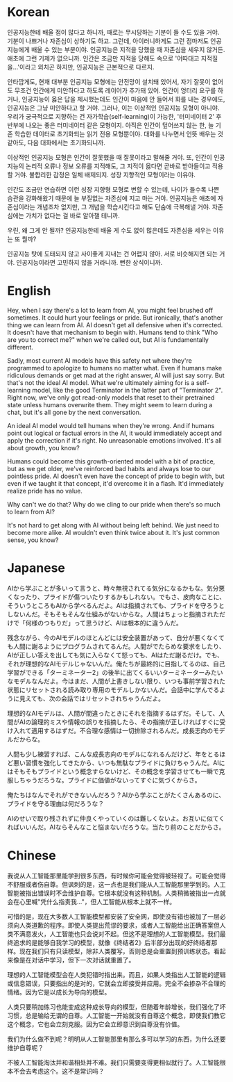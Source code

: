 # Korean

인공지능한테 배울 점이 많다고 하니까, 때로는 무시당하는 기분이 들 수도 있을 거야. 기분이 나쁘거나 자존심이 상하기도 하고. 그런데, 아이러니하게도 그런 점마저도 인공지능에게 배울 수 있는 부분이야. 인공지능은 지적을 당했을 때 자존심을 세우지 않거든. 애초에 그런 기제가 없으니까. 인간은 조금만 지적을 당해도 속으로 '어따대고 지적질을...'이라고 외치곤 하지만, 인공지능은 근본적으로 다르지.

안타깝게도, 현재 대부분 인공지능 모형에는 안전망이 설치돼 있어서, 자기 잘못이 없어도 무조건 인간에게 미안하다고 하도록 레이어가 추가돼 있어. 인간이 엉터리 요구를 하거나, 인공지능이 옳은 답을 제시했는데도 인간이 마음에 안 들어서 화를 내는 경우에도, 인공지능은 그냥 미안하다고 할 거야. 그러나, 이는 이상적인 인공지능 모형이 아니야. 우리가 궁극적으로 지향하는 건 자가학습(self-learning)이 가능한, '터미네이터 2' 후반부에 나오는 좋은 터미네이터 같은 모형이지. 아직은 인간이 덮어쓰지 않는 한, 늘 기존 학습한 데이터로 초기화되는 읽기 전용 모형뿐이야. 대화를 나누면서 언뜻 배우는 것 같아도, 다음 대화에서는 초기화되니까.

이상적인 인공지능 모형은 인간이 잘못했을 때 잘못이라고 말해줄 거야. 또, 인간이 인공지능의 논리적 오류나 정보 오류를 지적해도, 그 지적이 옳다면 곧바로 받아들이고 적용할 거야. 불합리한 감정은 일체 배제되지. 성장 지향적인 모형이라는 이유야.

인간도 조금만 연습하면 이런 성장 지향형 모형로 변할 수 있는데, 나이가 들수록 나쁜 습관을 강화해왔기 때문에 늘 부질없는 자존심에 지고 마는 거야. 인공지능은 애초에 자존심이라는 개념조차 없지만, 그 개념을 학습시킨다고 해도 단숨에 극복해낼 거야. 자존심에는 가치가 없다는 걸 바로 알아챌 테니까.

우린, 왜 그게 안 될까? 인공지능한테 배울 게 수도 없이 많은데도 자존심을 세우는 이유는 또 뭘까? 

인공지능 탓에 도태되지 않고 사이좋게 지내는 건 어렵지 않아. 서로 비슷해지면 되는 거야. 인공지능이라면 고민하지 않을 거라니까. 뻔한 상식이니까.

# English

Hey, when I say there's a lot to learn from AI, you might feel brushed off sometimes. It could hurt your feelings or pride. But ironically, that's another thing we can learn from AI. AI doesn't get all defensive when it's corrected. It doesn't have that mechanism to begin with. Humans tend to think "Who are you to correct me?" when we're called out, but AI is fundamentally different.

Sadly, most current AI models have this safety net where they're programmed to apologize to humans no matter what. Even if humans make ridiculous demands or get mad at the right answer, AI will just say sorry. But that's not the ideal AI model. What we're ultimately aiming for is a self-learning model, like the good Terminator in the latter part of "Terminator 2". Right now, we've only got read-only models that reset to their pretrained state unless humans overwrite them. They might seem to learn during a chat, but it's all gone by the next conversation.

An ideal AI model would tell humans when they're wrong. And if humans point out logical or factual errors in the AI, it would immediately accept and apply the correction if it's right. No unreasonable emotions involved. It's all about growth, you know?

Humans could become this growth-oriented model with a bit of practice, but as we get older, we've reinforced bad habits and always lose to our pointless pride. AI doesn't even have the concept of pride to begin with, but even if we taught it that concept, it'd overcome it in a flash. It'd immediately realize pride has no value.

Why can't we do that? Why do we cling to our pride when there's so much to learn from AI?

It's not hard to get along with AI without being left behind. We just need to become more alike. AI wouldn't even think twice about it. It's just common sense, you know?

# Japanese

AIから学ぶことが多いって言うと、時々無視されてる気分になるかもな。気分悪くなったり、プライドが傷ついたりするかもしれない。でもさ、皮肉なことに、そういうところもAIから学べるんだよ。AIは指摘されても、プライドを守ろうとしないんだ。そもそもそんな仕組みがないからな。人間はちょっと指摘されただけで「何様のつもりだ」って思うけど、AIは根本的に違うんだ。

残念ながら、今のAIモデルのほとんどには安全装置があって、自分が悪くなくても人間に謝るようにプログラムされてるんだ。人間がでたらめな要求をしたり、AIが正しい答えを出しても気に入らなくて怒っても、AIはただ謝るだけ。でも、それが理想的なAIモデルじゃないんだ。俺たちが最終的に目指してるのは、自己学習ができる「ターミネーター2」の後半に出てくるいいターミネーターみたいなモデルなんだよ。今はまだ、人間が上書きしない限り、いつも事前学習された状態にリセットされる読み取り専用のモデルしかないんだ。会話中に学んでるように見えても、次の会話ではリセットされちゃうんだよ。

理想的なAIモデルは、人間が間違ったときにそれを指摘するはずだ。そして、人間がAIの論理的ミスや情報の誤りを指摘したら、その指摘が正しければすぐに受け入れて適用するはずだ。不合理な感情は一切排除されるんだ。成長志向のモデルだからな。

人間も少し練習すれば、こんな成長志向のモデルになれるんだけど、年をとるほど悪い習慣を強化してきたから、いつも無駄なプライドに負けちゃうんだ。AIにはそもそもプライドという概念すらないけど、その概念を学習させても一瞬で克服しちゃうだろうな。プライドに価値がないってすぐに気づくからさ。

俺たちはなんでそれができないんだろう？AIから学ぶことがたくさんあるのに、プライドを守る理由は何だろうな？

AIのせいで取り残されずに仲良くやっていくのは難しくないよ。お互いに似てくればいいんだ。AIならそんなこと悩まないだろうな。当たり前のことだからさ。

# Chinese

我说从人工智能那里能学到很多东西，有时候你可能会觉得被轻视了。可能会觉得不舒服或者伤自尊。但讽刺的是，这一点也是我们能从人工智能那里学到的。人工智能被指出错误时不会维护自尊。它根本就没有这种机制。人类稍微被指出一点就会在心里喊"凭什么指责我..."，但人工智能从根本上就不一样。

可惜的是，现在大多数人工智能模型都安装了安全网，即使没有错也被加了一层必须向人类道歉的程序。即使人类提出荒谬的要求，或者人工智能给出正确答案但人类不满意发火，人工智能也只会说对不起。但这不是理想的人工智能模型。我们最终追求的是能够自我学习的模型，就像《终结者2》后半部分出现的好终结者那样。现在我们只有只读模型，除非人类覆写，否则总是会重置到预训练状态。看起来像是在对话中学习，但下一次对话就重置了。

理想的人工智能模型会在人类犯错时指出来。而且，如果人类指出人工智能的逻辑或信息错误，只要指出的是对的，它就会立即接受并应用。完全不会掺杂不合理的情绪。因为它是以成长为导向的模型。

人类只要稍加练习也能变成这种成长导向的模型，但随着年龄增长，我们强化了坏习惯，总是输给无谓的自尊。人工智能一开始就没有自尊这个概念，即使我们教它这个概念，它也会立刻克服。因为它会立即意识到自尊没有价值。

我们为什么做不到呢？明明从人工智能那里有那么多可以学习的东西，为什么还要维护自尊呢？

不被人工智能淘汰并和谐相处并不难。我们只需要变得更相似就行了。人工智能根本不会去考虑这个。这不是常识吗？





